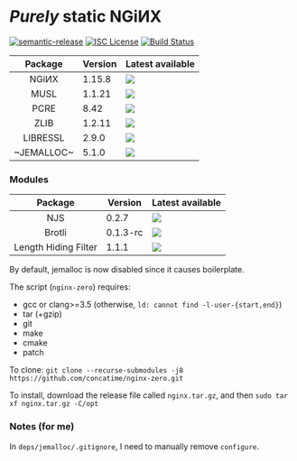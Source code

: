 # _Purely_ static NGiИX
[![semantic-release](https://img.shields.io/badge/%20%20%F0%9F%93%A6%F0%9F%9A%80-semantic--release-e10079.svg?longCache=true&style=flat-square)](//github.com/semantic-release/semantic-release)
[![ISC License](https://img.shields.io/badge/license-ISC-brightgreen.svg?longCache=true&style=flat-square)](//www.isc.org/downloads/software-support-policy/isc-license/)
[![Build Status](https://travis-ci.org/concatime/nginx-zero.svg?branch=master)](//travis-ci.org/concatime/nginx-zero)

Package | Version | Latest available
:------:|---------|-
NGiИX   | 1.15.8  | [![](https://repology.org/badge/latest-versions/nginx.svg)](//nginx.org/en/CHANGES)
MUSL    | 1.1.21  | [![](https://repology.org/badge/latest-versions/musl.svg)](//git.musl-libc.org/cgit/musl/tree/WHATSNEW)
PCRE    | 8.42    | [![](https://repology.org/badge/latest-versions/pcre.svg)](//pcre.org/original/changelog.txt)
ZLIB    | 1.2.11  | [![](https://repology.org/badge/latest-versions/zlib.svg)](//zlib.net/ChangeLog.txt)
LIBRESSL| 2.9.0   | [![](https://repology.org/badge/latest-versions/libressl.svg)](//raw.githubusercontent.com/libressl-portable/portable/master/ChangeLog)
~JEMALLOC~| 5.1.0 | [![](https://repology.org/badge/latest-versions/jemalloc.svg)](//raw.githubusercontent.com/aerospike/jemalloc/master/ChangeLog)

### Modules
Package              | Version | Latest available
:-------------------:|---------|-
NJS                  | 0.2.7   | [![](https://img.shields.io/github/tag/nginx/njs.svg?maxAge=2592000)](//nginx.org/en/docs/njs/changes.html)
Brotli               | 0.1.3-rc| [![](https://img.shields.io/github/tag/eustas/ngx_brotli.svg?maxAge=2592000)](//github.com/eustas/ngx_brotli/releases)
Length Hiding Filter | 1.1.1   | [![](https://img.shields.io/github/tag/nulab/nginx-length-hiding-filter-module.svg?maxAge=2592000)](//github.com/nulab/nginx-length-hiding-filter-module/releases)


By default, jemalloc is now disabled since it causes boilerplate.

The script (`nginx-zero`) requires:
 - gcc or clang>=3.5 (otherwise, `ld: cannot find -l-user-{start,end}`)
 - tar (+gzip)
 - git
 - make
 - cmake
 - patch

To clone:
`git clone --recurse-submodules -j8 https://github.com/concatime/nginx-zero.git`

To install, download the release file called `nginx.tar.gz`, and then
`sudo tar xf nginx.tar.gz -C/opt`

### Notes (for me)
In `deps/jemalloc/.gitignore`, I need to manually remove `configure`.
